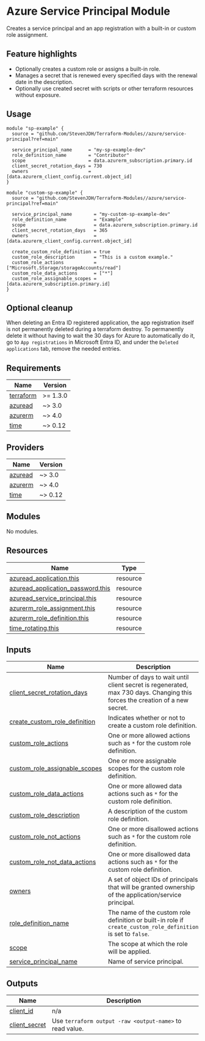 # Azure Service Principal Module
Creates a service principal and an app registration with a built-in or custom role assignment.

## Feature highlights

* Optionally creates a custom role or assigns a built-in role.
* Manages a secret that is renewed every specified days with the renewal date in the description.
* Optionally use created secret with scripts or other terraform resources without exposure.

## Usage

```hcl
module "sp-example" {
  source = "github.com/StevenJDH/Terraform-Modules//azure/service-principal?ref=main"

  service_principal_name      = "my-sp-example-dev"
  role_definition_name        = "Contributor"
  scope                       = data.azurerm_subscription.primary.id
  client_secret_rotation_days = 730
  owners                      = [data.azurerm_client_config.current.object_id]
}

module "custom-sp-example" {
  source = "github.com/StevenJDH/Terraform-Modules//azure/service-principal?ref=main"

  service_principal_name        = "my-custom-sp-example-dev"
  role_definition_name          = "Example"
  scope                         = data.azurerm_subscription.primary.id
  client_secret_rotation_days   = 365
  owners                        = [data.azurerm_client_config.current.object_id]

  create_custom_role_definition = true
  custom_role_description       = "This is a custom example."
  custom_role_actions           = ["Microsoft.Storage/storageAccounts/read"]
  custom_role_data_actions      = ["*"]
  custom_role_assignable_scopes = [data.azurerm_subscription.primary.id]
}
```

## Optional cleanup
When deleting an Entra ID registered application, the app registration itself is not permanently deleted during a terraform destroy. To permanently delete it without having to wait the 30 days for Azure to automatically do it, go to `App registrations` in Microsoft Entra ID, and under the `Deleted applications` tab, remove the needed entries.

<!-- BEGIN_TF_DOCS -->
## Requirements

| Name | Version |
|------|---------|
| <a name="requirement_terraform"></a> [terraform](#requirement\_terraform) | >= 1.3.0 |
| <a name="requirement_azuread"></a> [azuread](#requirement\_azuread) | ~> 3.0 |
| <a name="requirement_azurerm"></a> [azurerm](#requirement\_azurerm) | ~> 4.0 |
| <a name="requirement_time"></a> [time](#requirement\_time) | ~> 0.12 |

## Providers

| Name | Version |
|------|---------|
| <a name="provider_azuread"></a> [azuread](#provider\_azuread) | ~> 3.0 |
| <a name="provider_azurerm"></a> [azurerm](#provider\_azurerm) | ~> 4.0 |
| <a name="provider_time"></a> [time](#provider\_time) | ~> 0.12 |

## Modules

No modules.

## Resources

| Name | Type |
|------|------|
| [azuread_application.this](https://registry.terraform.io/providers/hashicorp/azuread/latest/docs/resources/application) | resource |
| [azuread_application_password.this](https://registry.terraform.io/providers/hashicorp/azuread/latest/docs/resources/application_password) | resource |
| [azuread_service_principal.this](https://registry.terraform.io/providers/hashicorp/azuread/latest/docs/resources/service_principal) | resource |
| [azurerm_role_assignment.this](https://registry.terraform.io/providers/hashicorp/azurerm/latest/docs/resources/role_assignment) | resource |
| [azurerm_role_definition.this](https://registry.terraform.io/providers/hashicorp/azurerm/latest/docs/resources/role_definition) | resource |
| [time_rotating.this](https://registry.terraform.io/providers/hashicorp/time/latest/docs/resources/rotating) | resource |

## Inputs

| Name | Description | Type | Default | Required |
|------|-------------|------|---------|:--------:|
| <a name="input_client_secret_rotation_days"></a> [client\_secret\_rotation\_days](#input\_client\_secret\_rotation\_days) | Number of days to wait until client secret is regenerated, max 730 days. Changing this forces the creation of a new secret. | `number` | `730` | no |
| <a name="input_create_custom_role_definition"></a> [create\_custom\_role\_definition](#input\_create\_custom\_role\_definition) | Indicates whether or not to create a custom role definition. | `bool` | `false` | no |
| <a name="input_custom_role_actions"></a> [custom\_role\_actions](#input\_custom\_role\_actions) | One or more allowed actions such as `*` for the custom role definition. | `list(string)` | `[]` | no |
| <a name="input_custom_role_assignable_scopes"></a> [custom\_role\_assignable\_scopes](#input\_custom\_role\_assignable\_scopes) | One or more assignable scopes for the custom role definition. | `list(string)` | `[]` | no |
| <a name="input_custom_role_data_actions"></a> [custom\_role\_data\_actions](#input\_custom\_role\_data\_actions) | One or more allowed data actions such as `*` for the custom role definition. | `set(string)` | `[]` | no |
| <a name="input_custom_role_description"></a> [custom\_role\_description](#input\_custom\_role\_description) | A description of the custom role definition. | `string` | `null` | no |
| <a name="input_custom_role_not_actions"></a> [custom\_role\_not\_actions](#input\_custom\_role\_not\_actions) | One or more disallowed actions such as `*` for the custom role definition. | `list(string)` | `[]` | no |
| <a name="input_custom_role_not_data_actions"></a> [custom\_role\_not\_data\_actions](#input\_custom\_role\_not\_data\_actions) | One or more disallowed data actions such as `*` for the custom role definition. | `set(string)` | `[]` | no |
| <a name="input_owners"></a> [owners](#input\_owners) | A set of object IDs of principals that will be granted ownership of the application/service principal. | `set(string)` | n/a | yes |
| <a name="input_role_definition_name"></a> [role\_definition\_name](#input\_role\_definition\_name) | The name of the custom role definition or built-in role if `create_custom_role_definition` is set to `false`. | `string` | n/a | yes |
| <a name="input_scope"></a> [scope](#input\_scope) | The scope at which the role will be applied. | `string` | n/a | yes |
| <a name="input_service_principal_name"></a> [service\_principal\_name](#input\_service\_principal\_name) | Name of service principal. | `string` | n/a | yes |

## Outputs

| Name | Description |
|------|-------------|
| <a name="output_client_id"></a> [client\_id](#output\_client\_id) | n/a |
| <a name="output_client_secret"></a> [client\_secret](#output\_client\_secret) | Use `terraform output -raw <output-name>` to read value. |
<!-- END_TF_DOCS -->